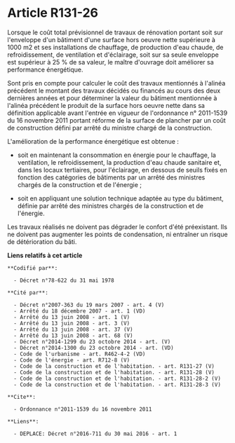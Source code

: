 # Article R131-26

Lorsque le coût total prévisionnel de travaux de rénovation portant soit sur l'enveloppe d'un bâtiment d'une surface hors
oeuvre nette supérieure à 1000 m2 et ses installations de chauffage, de production d'eau chaude, de refroidissement, de
ventilation et d'éclairage, soit sur sa seule enveloppe est supérieur à 25 % de sa valeur, le maître d'ouvrage doit améliorer
sa performance énergétique. 

Sont pris en compte pour calculer le coût des travaux mentionnés à l'alinéa précédent le montant des travaux décidés ou
financés au cours des deux dernières années et pour déterminer la valeur du bâtiment mentionnée à l'alinéa précédent le
produit de la surface hors oeuvre nette dans sa définition applicable avant l'entrée en vigueur de l'ordonnance n° 2011-1539
du 16 novembre 2011 portant réforme de la surface de plancher par un coût de construction défini par arrêté du ministre
chargé de la construction. 

L'amélioration de la performance énergétique est obtenue :

- soit en maintenant la consommation en énergie pour le chauffage, la ventilation, le refroidissement, la production d'eau
chaude sanitaire et, dans les locaux tertiaires, pour l'éclairage, en dessous de seuils fixés en fonction des catégories de
bâtiments par un arrêté des ministres chargés de la construction et de l'énergie ;

- soit en appliquant une solution technique adaptée au type du bâtiment, définie par arrêté des ministres chargés de la
construction et de l'énergie. 

Les travaux réalisés ne doivent pas dégrader le confort d'été préexistant. Ils ne doivent pas augmenter les points de
condensation, ni entraîner un risque de détérioration du bâti.

**Liens relatifs à cet article**

	**Codifié par**:

	  - Décret n°78-622 du 31 mai 1978

	**Cité par**:

	  - Décret n°2007-363 du 19 mars 2007 - art. 4 (V)
	  - Arrêté du 18 décembre 2007 - art. 1 (VD)
	  - Arrêté du 13 juin 2008 - art. 1 (V)
	  - Arrêté du 13 juin 2008 - art. 3 (V)
	  - Arrêté du 13 juin 2008 - art. 37 (V)
	  - Arrêté du 13 juin 2008 - art. 68 (V)
	  - Décret n°2014-1299 du 23 octobre 2014 - art. (V)
	  - Décret n°2014-1300 du 23 octobre 2014 - art. (VD)
	  - Code de l'urbanisme - art. R462-4-2 (VD)
	  - Code de l'énergie - art. R712-8 (V)
	  - Code de la construction et de l'habitation. - art. R131-27 (V)
	  - Code de la construction et de l'habitation. - art. R131-28 (V)
	  - Code de la construction et de l'habitation. - art. R131-28-2 (V)
	  - Code de la construction et de l'habitation. - art. R131-28-3 (V)

	**Cite**:

	  - Ordonnance n°2011-1539 du 16 novembre 2011

	**Liens**:

	  - DEPLACE: Décret n°2016-711 du 30 mai 2016 - art. 1
